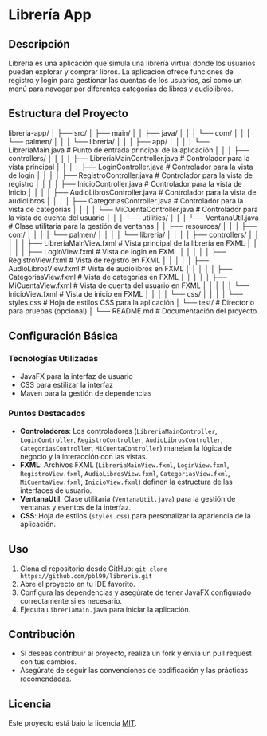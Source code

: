 # Librería App

## Descripción
Librería es una aplicación que simula una librería virtual donde los usuarios pueden explorar y comprar libros. La aplicación ofrece funciones de registro y login para gestionar las cuentas de los usuarios, así como un menú para navegar por diferentes categorías de libros y audiolibros.

## Estructura del Proyecto

libreria-app/
│
├── src/
│ ├── main/
│ │ ├── java/
│ │ │ └── com/
│ │ │ └── palmen/
│ │ │ └── libreria/
│ │ │ ├── app/
│ │ │ │ └── LibreriaMain.java # Punto de entrada principal de la aplicación
│ │ │ ├── controllers/
│ │ │ │ ├── LibreriaMainController.java # Controlador para la vista principal
│ │ │ │ ├── LoginController.java # Controlador para la vista de login
│ │ │ │ ├── RegistroController.java # Controlador para la vista de registro
│ │ │ │ ├── InicioController.java # Controlador para la vista de Inicio
│ │ │ │ ├── AudioLibrosController.java # Controlador para la vista de audiolibros
│ │ │ │ ├── CategoriasController.java # Controlador para la vista de categorías
│ │ │ │ └── MiCuentaController.java # Controlador para la vista de cuenta del usuario
│ │ │ └── utilities/
│ │ │ └── VentanaUtil.java # Clase utilitaria para la gestión de ventanas
│ │ ├── resources/
│ │ │ ├── com/
│ │ │ │ └── palmen/
│ │ │ │ └── libreria/
│ │ │ │ ├── controllers/
│ │ │ │ │ ├── LibreriaMainView.fxml # Vista principal de la librería en FXML
│ │ │ │ │ ├── LoginView.fxml # Vista de login en FXML
│ │ │ │ │ ├── RegistroView.fxml # Vista de registro en FXML
│ │ │ │ │ ├── AudioLibrosView.fxml # Vista de audiolibros en FXML
│ │ │ │ │ ├── CategoriasView.fxml # Vista de categorías en FXML
│ │ │ │ │ ├── MiCuentaView.fxml # Vista de cuenta del usuario en FXML
│ │ │ │ │ └── InicioView.fxml # Vista de inicio en FXML
│ │ │ │ └── css/
│ │ │ │ └── styles.css # Hoja de estilos CSS para la aplicación
│ └── test/ # Directorio para pruebas (opcional)
│
└── README.md # Documentación del proyecto

## Configuración Básica

### Tecnologías Utilizadas
- JavaFX para la interfaz de usuario
- CSS para estilizar la interfaz
- Maven para la gestión de dependencias

### Puntos Destacados
- **Controladores**: Los controladores (`LibreriaMainController`, `LoginController`, `RegistroController`, `AudioLibrosController`, `CategoriasController`, `MiCuentaController`) manejan la lógica de negocio y la interacción con las vistas.
- **FXML**: Archivos FXML (`LibreriaMainView.fxml`, `LoginView.fxml`, `RegistroView.fxml`, `AudioLibrosView.fxml`, `CategoriasView.fxml`, `MiCuentaView.fxml`, `InicioView.fxml`) definen la estructura de las interfaces de usuario.
- **VentanaUtil**: Clase utilitaria (`VentanaUtil.java`) para la gestión de ventanas y eventos de la interfaz.
- **CSS**: Hoja de estilos (`styles.css`) para personalizar la apariencia de la aplicación.

## Uso
1. Clona el repositorio desde GitHub: `git clone https://github.com/pbl99/libreria.git`
2. Abre el proyecto en tu IDE favorito.
3. Configura las dependencias y asegúrate de tener JavaFX configurado correctamente si es necesario.
4. Ejecuta `LibreriaMain.java` para iniciar la aplicación.

## Contribución
- Si deseas contribuir al proyecto, realiza un fork y envía un pull request con tus cambios.
- Asegúrate de seguir las convenciones de codificación y las prácticas recomendadas.

## Licencia
Este proyecto está bajo la licencia [MIT](https://opensource.org/licenses/MIT).
